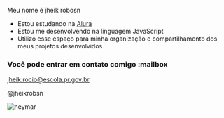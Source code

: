 Meu nome é jheik robosn

- Estou estudando na [Alura](https://www.alura.com.br)
- Estou me desenvolvendo na linguagem JavaScript
- Utilizo esse espaço para minha organização e compartilhamento dos meus projetos desenvolvidos

### Você pode entrar em contato comigo :mailbox

jheik.rocio@escola.pr.gov.br

@jheikrobsn

![neymar](https://github.com/06jheik/06jheik/assets/146442363/ba0886d1-ca63-4500-8d86-b0ea28208f96)


